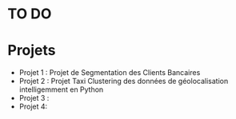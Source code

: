 # TO DO 
# Projets

- Projet 1 : Projet de Segmentation des Clients Bancaires 
- Projet 2 : Projet Taxi Clustering des données de géolocalisation intelligemment en Python
- Projet 3 :
- Projet 4:


